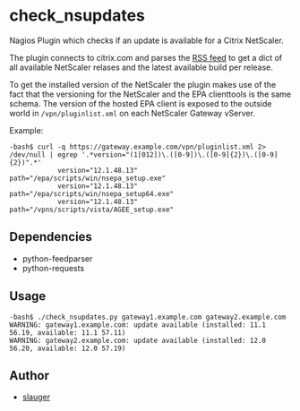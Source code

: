 # check_nsupdates

Nagios Plugin which checks if an update is available for a Citrix NetScaler.

The plugin connects to citrix.com and parses the [RSS feed](https://www.citrix.com/content/citrix/en_us/downloads/netscaler-adc.rss) to get a dict of all available NetScaler relases and the latest available build per release.

To get the installed version of the NetScaler the plugin makes use of the fact that the versioning for the NetScaler and the EPA clienttools is the same schema. The version of the hosted EPA client is exposed to the outside world in `/vpn/pluginlist.xml` on each NetScaler Gateway vServer.

Example:
```
-bash$ curl -q https://gateway.example.com/vpn/pluginlist.xml 2> /dev/null | egrep '.*version="(1[012])\.([0-9])\.([0-9]{2})\.([0-9]{2})".*' 
			version="12.1.48.13" 			path="/epa/scripts/win/nsepa_setup.exe"
			version="12.1.48.13" 			path="/epa/scripts/win/nsepa_setup64.exe"
			version="12.1.48.13" 			path="/vpns/scripts/vista/AGEE_setup.exe"
```

## Dependencies

- python-feedparser
- python-requests

## Usage

```
-bash$ ./check_nsupdates.py gateway1.example.com gateway2.example.com
WARNING: gateway1.example.com: update available (installed: 11.1 56.19, available: 11.1 57.11)
WARNING: gateway2.example.com: update available (installed: 12.0 56.20, available: 12.0 57.19)
```

## Author

- [slauger](https://github.com/slauger)
